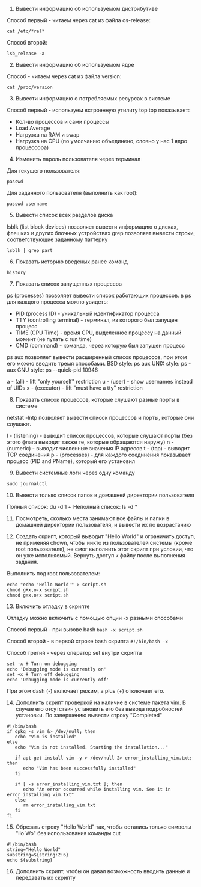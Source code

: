 1. Вывести информацию об используемом дистрибутиве

Способ первый - читаем через cat из файла os-release:
```
cat /etc/*rel*
```

Способ второй:
```
lsb_release -a
```

2. Вывести информацию об используемом ядре

Способ - читаем через cat из файла version:
```
cat /proc/version
```

3. Вывести информацию о потребляемых ресурсах в системе

Способ первый - используем встроенную утилиту top
top показывает:
* Кол-во процессов и сами процессы
* Load Average
* Нагрузка на RAM и swap
* Нагрузка на CPU (по умолчанию объединено, словно у нас 1 ядро процессора)

4. Изменить пароль пользователя через терминал

Для текущего пользователя:
```
passwd
```

Для заданного пользователя (выполнить как root):
```
passwd username
```

5. Вывести список всех разделов диска

lsblk (list block devices) позволяет вывести информацию о дисках, флешках и других блочных устройствах
grep позволяет вывести строки, соответствующие заданному паттерну

```
lsblk | grep part
```

6. Показать историю введеных ранее команд

```
history
```

7. Показать список запущенных процессов

ps (processes) позволяет вывести список работающих процессов.
в ps для каждого процесса можно увидеть:
* PID (process ID) - уникальный идентификатор процесса
* TTY (controlling terminal) - терминал, из которого был запущен процесс
* TIME (CPU Time) - время CPU, выделенное процессу на данный момент (не путать с run time)
* CMD (command) - команда, через которую был запущен процесс

ps aux позволяет вывести расширенный список процессов, при этом его можно вводить тремя способами.
	BSD style: ps aux
	UNIX style: ps -aux
	GNU style: ps --quick-pid 10946

a - (all) - lift "only yourself" restriction
u - (user) - show usernames instead of UIDs
x - (executor) - lift "must have a tty" restriction

8. Показать список процессов, которые слушают разные порты в системе

netstat -lntp позволяет вывести список процессов и порты, которые они слушают.

l - (listening) - выводит список процессов, которые слушают порты (без этого флага выводит также те, которые обращаются наружу)
n - (numeric) - выводит численные значения IP адресов
t - (tcp) - выводит TCP соединения
p - (processes) - для каждого соединения показывает процесс (PID and PName), который его установил

9. Вывести системные логи через одну команду

```
sudo journalctl
```

10. Вывести только список папок в домашней директории пользователя

Полный список: du -d 1 ~
Неполный список: ls -d *

11. Посмотреть, сколько места занимают все файлы и папки в домашней директории пользователя, и вывести их по возрастанию

12. Создать скрипт, который выводит "Hello World" и ограничить доступ, не применяя chown, чтобы никто из пользователей системы (кроме root пользователя), не смог выполнить этот скрипт при условии, что он уже исполняемый.
    Вернуть доступ к файлу после выполнения задания.

Выполнить под root пользователем:
```
echo "echo 'Hello World'" > script.sh
chmod g+x,o-x script.sh
chmod g+x,o+x script.sh
```

13. Включить отладку в скрипте

Отладку можно включить с помощью опции -x разными способами

Способ первый - при вызове bash
```bash -x script.sh```

Способ второй - в первой строке bash скрипта
```#!/bin/bash -x```

Способ третий - через оператор set внутри скрипта
```
set -x # Turn on debugging
echo 'Debugging mode is currently on'
set +x # Turn off debugging
echo 'Debugging mode is currently off'
```

При этом dash (-) включает режим, а plus (+) отключает его.

14. Дополнить скрипт проверкой на наличие в системе пакета vim. В случае его отсутствия установить его без вывода подробностей установки. По завершению вывести строку "Completed"

```
#!/bin/bash
if dpkg -s vim &> /dev/null; then
   echo "Vim is installed"
else
   echo "Vim is not installed. Starting the installation..."

   if apt-get install vim -y > /dev/null 2> error_installing_vim.txt; then
      echo "Vim has been successfully installed"
   fi

   if [ -s error_installing_vim.txt ]; then
      echo "An error occurred while installing vim. See it in error_installing_vim.txt"
   else
      rm error_installing_vim.txt
   fi
fi
```

15. Обрезать строку "Hello World" так, чтобы остались только символы "llo Wo" без использования команды cut

```
#!/bin/bash
string="Hello World"
substring=${string:2:6}
echo ${substring}
```

16. Дополнить скрипт, чтобы он давал возможность вводить данные и передавать их скрипту
